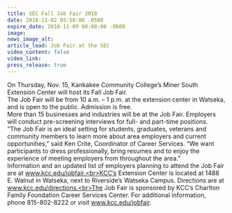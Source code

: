 ```yaml
---
title: SEC Fall Job Fair 2018
date: 2018-11-02 05:58:00 -0500
expire_date: 2018-11-09 00:00:00 -0600
image:
news_image_alt:
article_lead: Job Fair at the SEC
video_content: false
video_link:
press_release: true
---
```


On Thursday, Nov. 15, Kankakee Community College’s Miner South Extension Center will host its Fall Job Fair.<br>The Job Fair will be from 10 a.m. – 1 p.m. at the extension center in Watseka, and is open to the public. Admission is free.<br>More than 15 businesses and industries will be at the Job Fair. Employers will conduct pre-screening interviews for full- and part-time positions.<br>“The Job Fair is an ideal setting for students, graduates, veterans and community members to learn more about area employers and current opportunities,” said Ken Crite, Coordinator of Career Services. “We want participants to dress professionally, bring resumes and to enjoy the experience of meeting employers from throughout the area.”<br>Information and an updated list of employers planning to attend the Job Fair are at www.kcc.edu/jobfair.<br>KCC’s Extension Center is located at 1488 E. Walnut in Watseka, next to Riverside’s Watseka Campus. Directions are at www.kcc.edu/directions.<br>The Job Fair is sponsored by KCC’s Charlton Family Foundation Career Services Center. For additional information, phone 815-802-8222 or visit www.kcc.edu/jobfair.